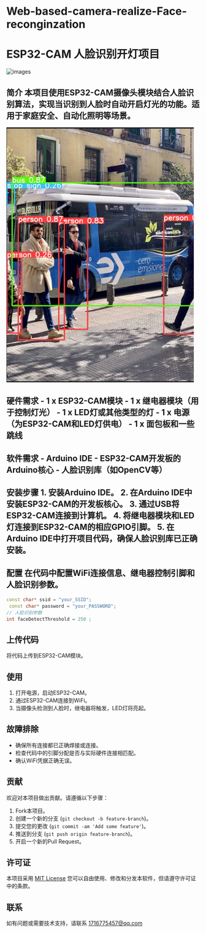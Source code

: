 # Web-based-camera-realize-Face-reconginzation
# ESP32-CAM 人脸识别开灯项目  
![images
](https://raw.githubusercontent.com/1716775457damn/Web-based-camera-realize-Face-reconginzation/main/images/1.png)
## 简介  本项目使用ESP32-CAM摄像头模块结合人脸识别算法，实现当识别到人脸时自动开启灯光的功能。适用于家庭安全、自动化照明等场景。
![images](https://raw.githubusercontent.com/1716775457damn/Web-based-camera-realize-Face-reconginzation/main/images/Snipaste_2024-05-08_14-31-29.png)
## 硬件需求  - 1 x ESP32-CAM模块 - 1 x 继电器模块（用于控制灯光） - 1 x LED灯或其他类型的灯 - 1 x 电源（为ESP32-CAM和LED灯供电） - 1 x 面包板和一些跳线 
## 软件需求  - Arduino IDE - ESP32-CAM开发板的Arduino核心 - 人脸识别库（如OpenCV等） 
## 安装步骤  1. 安装Arduino IDE。 2. 在Arduino IDE中安装ESP32-CAM的开发板核心。 3. 通过USB将ESP32-CAM连接到计算机。 4. 将继电器模块和LED灯连接到ESP32-CAM的相应GPIO引脚。 5. 在Arduino IDE中打开项目代码，确保人脸识别库已正确安装。 
## 配置  在代码中配置WiFi连接信息、继电器控制引脚和人脸识别参数。

```cpp
const char* ssid = "your_SSID";
 const char* password = "your_PASSWORD"; 
// 人脸识别参数
int faceDetectThreshold = 250 ;
```

## 上传代码

将代码上传到ESP32-CAM模块。

## 使用

1.  打开电源，启动ESP32-CAM。
2.  通过ESP32-CAM连接到WiFi。
3.  当摄像头检测到人脸时，继电器将触发，LED灯将亮起。

## 故障排除

-   确保所有连接都已正确焊接或连接。
-   检查代码中的引脚分配是否与实际硬件连接相匹配。
-   确认WiFi凭据正确无误。

## 贡献

欢迎对本项目做出贡献。请遵循以下步骤：

1.  Fork本项目。
2.  创建一个新的分支 (`git checkout -b feature-branch`)。
3.  提交您的更改 (`git commit -am 'Add some feature'`)。
4.  推送到分支 (`git push origin feature-branch`)。
5.  开启一个新的Pull Request。

## 许可证

本项目采用
[MIT License](https://github.com/1716775457damn/Web-based-camera-realize-Face-reconginzation/blob/main/LICENSE)
您可以自由使用、修改和分发本软件，但请遵守许可证中的条款。

## 联系

如有问题或需要技术支持，请联系 [1716775457@qq.com](1716775457@qq.com)
